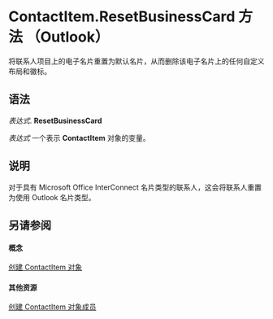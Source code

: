 
# ContactItem.ResetBusinessCard 方法 （Outlook）

将联系人项目上的电子名片重置为默认名片，从而删除该电子名片上的任何自定义布局和徽标。


## 语法

 _表达式_. **ResetBusinessCard**

 _表达式_ 一个表示 **ContactItem** 对象的变量。


## 说明

对于具有 Microsoft Office InterConnect 名片类型的联系人，这会将联系人重置为使用 Outlook 名片类型。


## 另请参阅


#### 概念


[创建 ContactItem 对象](8e32093c-a678-f1fd-3f35-c2d8994d166f.md)
#### 其他资源


[创建 ContactItem 对象成员](a8b13369-4c87-02aa-e62a-1f3067e559fa.md)